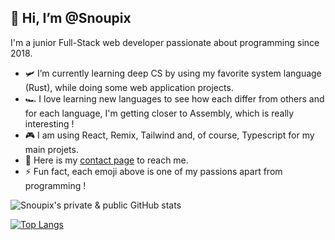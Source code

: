 ## 👋 Hi, I’m @Snoupix

I'm a junior Full-Stack web developer passionate about programming since 2018.

- 🛩️ I’m currently learning deep CS by using my favorite system language (Rust), while doing some web application projects.
- 🏎️ I love learning new languages to see how each differ from others and for each language, I'm getting closer to Assembly, which is really interesting !
- 🎮 I am using React, Remix, Tailwind and, of course, Typescript for my main projets.
- 🔫 Here is my [contact page](https://snoupix.dev/contact) to reach me.
- ⚡ Fun fact, each emoji above is one of my passions apart from programming !

![Snoupix's private & public GitHub stats](http://51.38.232.69:9000/?username=Snoupix&show_icons=true&count_private=true&include_all_commits=true&theme=tokyonight)

[![Top Langs](http://51.38.232.69:9000/top-langs/?username=Snoupix&exclude_repo=lifeinvader&hide=php,html,css,lua,javascript&layout=compact&theme=tokyonight)](https://github.com/anuraghazra/github-readme-stats)
